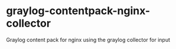 # graylog-contentpack-nginx-collector
Graylog content pack for nginx using the graylog collector for input
